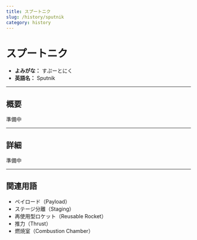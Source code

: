 ```yaml
---
title: スプートニク
slug: /history/sputnik
category: history
---
```


# スプートニク

- **よみがな：** すぷーとにく  
- **英語名：** Sputnik  

---

## 概要

準備中  

---

## 詳細

準備中  

---

## 関連用語

- ペイロード（Payload）
- ステージ分離（Staging）
- 再使用型ロケット（Reusable Rocket）
- 推力（Thrust）
- 燃焼室（Combustion Chamber）
